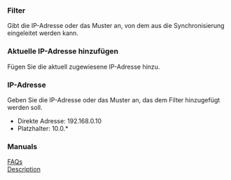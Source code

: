### Filter<br>
Gibt die IP-Adresse oder das Muster an, von dem aus die Synchronisierung eingeleitet werden kann.<br>

### Aktuelle IP-Adresse hinzufügen<br>
Fügen Sie die aktuell zugewiesene IP-Adresse hinzu.<br>

### IP-Adresse<br>
Geben Sie die IP-Adresse oder das Muster an, das dem Filter hinzugefügt werden soll.<br>

- Direkte Adresse: 192.168.0.10<br>
- Platzhalter: 10.0.*<br>

### Manuals<br>
[FAQs](https://sentaroh.github.io/Documents/SMBSync3/SMBSync3_FAQ_EN.htm)<br>
[Description](https://sentaroh.github.io/Documents/SMBSync3/SMBSync3_Desc_EN.htm)<br>
